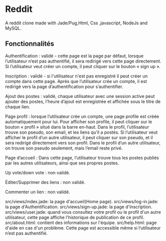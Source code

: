 # Reddit
A reddit clone made with Jade/Pug,Html, Css ,javascript, NodeJs and MySQL.

Fonctionnalités
----------------


Authentification : validé - cette page est la page par défaut, lorsque l’utilisateur n’est pas authentifié, il sera redirigé vers cette page directement.
Si l’utilisateur veut créer un compte, il peut cliquer sur le bouton « sign up ».

Inscription : validé - si l'utilisateur n'est pas enregistré il peut créer un compte dans cette page.
Après que l’utilisateur crée un compte, il est redirigé vers la page d’authentification pour s’authentifier.

Ajout des postes : validé, chaque utilisateur avec une session active peut ajouter des postes, l’heure d’ajout est enregistrée et affichée sous le titre de chaque lien.

Page profil : lorsque l’utilisateur crée un compte, une page profile est créée automatiquement pour lui. Pour afficher son profile, il peut cliquer sur le bouton « profil » situé dans la barre en-haut. 
Dans le profil, l’utilisateur trouve son pseudo, son email, et les liens qu’il a postés.
Si l’utilisateur veut afficher le profil d’un autre utilisateur, il peut cliquer sur son pseudo, et il sera redirigé directement vers son profil. 
Dans le profil d’un autre utilisateur, on trouve son pseudo seulement, mais l’email reste privé.

Page d’accueil : Dans cette page, l’utilisateur trouve tous les postes publiés par les autres utilisateurs, ainsi que ses propres postes.

Up vote/down vote : non validé.

Éditer/Supprimer des liens : non validé. 

Commenter un lien : non validé.
 


src/views/index.jade: la page d'accueil(Home page).
src/views/log-in.jade: la page d'Authentification.
src/views/sign-up.jade: la page d'Inscription.
src/views/user.jade: quand vous consultez votre profil ou le profil d'un autre utilisateur, cette page affiche l'historique de publication de ce profil. 
src/about.html: contient des informations sur l'équipe.
src/help.html: page d'aide en cas d'un problème. Cette page est accessible même si l’utilisateur n’est pas authentifié.
